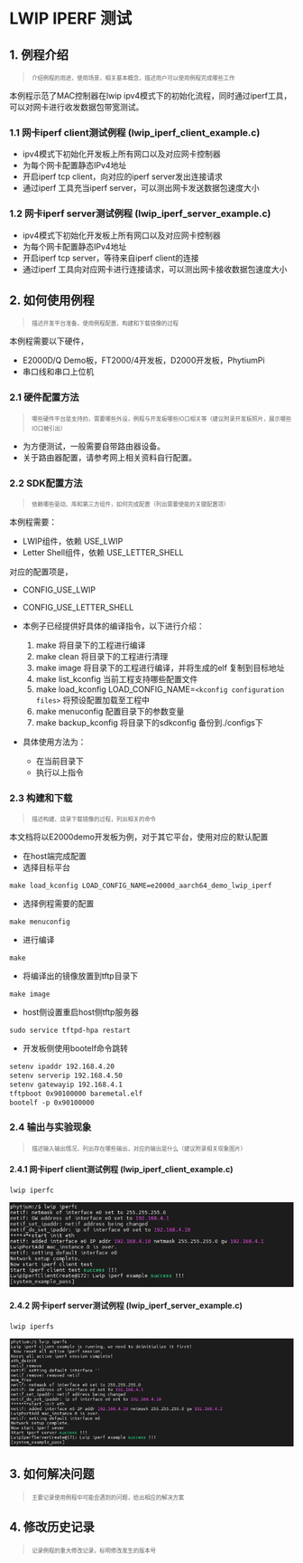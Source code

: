 # LWIP IPERF 测试

## 1. 例程介绍

><font size="1">介绍例程的用途，使用场景，相关基本概念，描述用户可以使用例程完成哪些工作</font><br />

本例程示范了MAC控制器在lwip ipv4模式下的初始化流程，同时通过iperf工具，可以对网卡进行收发数据包带宽测试。

### 1.1 网卡iperf client测试例程 (lwip_iperf_client_example.c)
- ipv4模式下初始化开发板上所有网口以及对应网卡控制器
- 为每个网卡配置静态IPv4地址
- 开启iperf tcp client，向对应的iperf server发出连接请求
- 通过iperf 工具充当iperf server，可以测出网卡发送数据包速度大小

### 1.2 网卡iperf server测试例程 (lwip_iperf_server_example.c)
- ipv4模式下初始化开发板上所有网口以及对应网卡控制器
- 为每个网卡配置静态IPv4地址
- 开启iperf tcp server，等待来自iperf client的连接
- 通过iperf 工具向对应网卡进行连接请求，可以测出网卡接收数据包速度大小


## 2. 如何使用例程

><font size="1">描述开发平台准备，使用例程配置，构建和下载镜像的过程</font><br />

本例程需要以下硬件，

- E2000D/Q Demo板，FT2000/4开发板，D2000开发板，PhytiumPi
- 串口线和串口上位机

### 2.1 硬件配置方法

><font size="1">哪些硬件平台是支持的，需要哪些外设，例程与开发板哪些IO口相关等（建议附录开发板照片，展示哪些IO口被引出）</font><br />
- 为方便测试，一般需要自带路由器设备。
- 关于路由器配置，请参考网上相关资料自行配置。

### 2.2 SDK配置方法

><font size="1">依赖哪些驱动、库和第三方组件，如何完成配置（列出需要使能的关键配置项）</font><br />

本例程需要：
- LWIP组件，依赖 USE_LWIP
- Letter Shell组件，依赖 USE_LETTER_SHELL

对应的配置项是，

- CONFIG_USE_LWIP
- CONFIG_USE_LETTER_SHELL

- 本例子已经提供好具体的编译指令，以下进行介绍：

  1. make 将目录下的工程进行编译
  2. make clean  将目录下的工程进行清理
  3. make image   将目录下的工程进行编译，并将生成的elf 复制到目标地址
  4. make list_kconfig 当前工程支持哪些配置文件
  5. make load_kconfig LOAD_CONFIG_NAME=`<kconfig configuration files>`  将预设配置加载至工程中
  6. make menuconfig   配置目录下的参数变量
  7. make backup_kconfig 将目录下的sdkconfig 备份到./configs下
- 具体使用方法为：

  - 在当前目录下
  - 执行以上指令

### 2.3 构建和下载

><font size="1">描述构建、烧录下载镜像的过程，列出相关的命令</font><br />

本文档将以E2000demo开发板为例，对于其它平台，使用对应的默认配置

- 在host端完成配置
- 选择目标平台

```
make load_kconfig LOAD_CONFIG_NAME=e2000d_aarch64_demo_lwip_iperf
```

- 选择例程需要的配置

```
make menuconfig
```

- 进行编译

```
make
```

- 将编译出的镜像放置到tftp目录下

```
make image
```

- host侧设置重启host侧tftp服务器

```
sudo service tftpd-hpa restart
```

- 开发板侧使用bootelf命令跳转

```
setenv ipaddr 192.168.4.20  
setenv serverip 192.168.4.50 
setenv gatewayip 192.168.4.1 
tftpboot 0x90100000 baremetal.elf
bootelf -p 0x90100000
```

### 2.4 输出与实验现象

><font size="1">描述输入输出情况，列出存在哪些输出，对应的输出是什么（建议附录相关现象图片）</font><br />

#### 2.4.1 网卡iperf client测试例程 (lwip_iperf_client_example.c)

```
lwip iperfc
```

![iperf_client_example_result](./fig/iperf_client_example.png)
#### 2.4.2 网卡iperf server测试例程 (lwip_iperf_server_example.c)
```
lwip iperfs
```

![iperf_server_example_result](./fig/iperf_server_example.png)


## 3. 如何解决问题

><font size="1">主要记录使用例程中可能会遇到的问题，给出相应的解决方案</font><br />

## 4. 修改历史记录

><font size="1">记录例程的重大修改记录，标明修改发生的版本号 </font><br />



